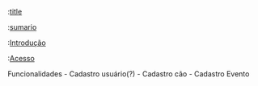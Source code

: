 :[title](./fragments/f_title.md)
<div style="page-break-after: always;"></div>

:[sumario](./fragments/f_sumario.md)

:[Introdução](./fragments/f_introducao.md)

:[Acesso](./fragments/f_acesso.md)

Funcionalidades
    - Cadastro usuário(?)
    - Cadastro cão
    - Cadastro Evento

